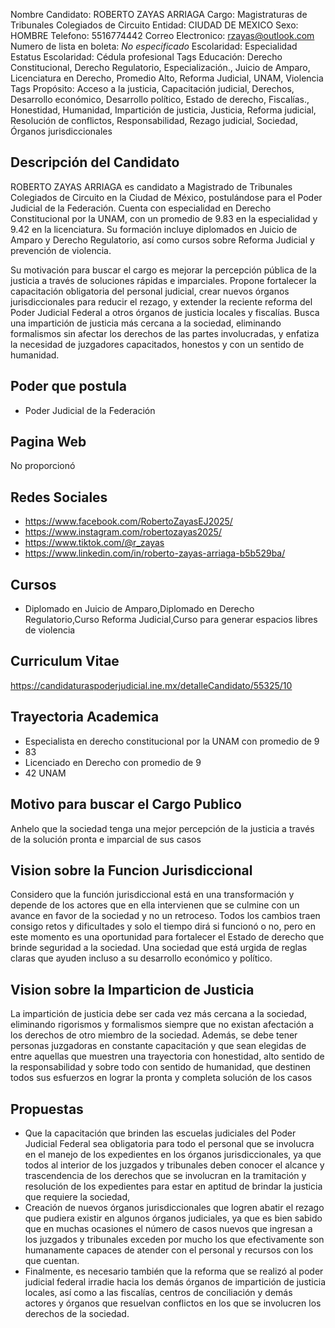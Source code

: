 Nombre Candidato: ROBERTO ZAYAS ARRIAGA
Cargo: Magistraturas de Tribunales Colegiados de Circuito
Entidad: CIUDAD DE MEXICO
Sexo: HOMBRE
Telefono: 5516774442
Correo Electronico: rzayas@outlook.com
Numero de lista en boleta: *No especificado*
Escolaridad: Especialidad
Estatus Escolaridad: Cédula profesional
Tags Educación: Derecho Constitucional, Derecho Regulatorio, Especialización., Juicio de Amparo, Licenciatura en Derecho, Promedio Alto, Reforma Judicial, UNAM, Violencia
Tags Propósito: Acceso a la justicia, Capacitación judicial, Derechos, Desarrollo económico, Desarrollo político, Estado de derecho, Fiscalías., Honestidad, Humanidad, Impartición de justicia, Justicia, Reforma judicial, Resolución de conflictos, Responsabilidad, Rezago judicial, Sociedad, Órganos jurisdiccionales


## Descripción del Candidato 

ROBERTO ZAYAS ARRIAGA es candidato a Magistrado de Tribunales Colegiados de Circuito en la Ciudad de México, postulándose para el Poder Judicial de la Federación. Cuenta con especialidad en Derecho Constitucional por la UNAM, con un promedio de 9.83 en la especialidad y 9.42 en la licenciatura. Su formación incluye diplomados en Juicio de Amparo y Derecho Regulatorio, así como cursos sobre Reforma Judicial y prevención de violencia. 

Su motivación para buscar el cargo es mejorar la percepción pública de la justicia a través de soluciones rápidas e imparciales. Propone fortalecer la capacitación obligatoria del personal judicial, crear nuevos órganos jurisdiccionales para reducir el rezago, y extender la reciente reforma del Poder Judicial Federal a otros órganos de justicia locales y fiscalías. Busca una impartición de justicia más cercana a la sociedad, eliminando formalismos sin afectar los derechos de las partes involucradas, y enfatiza la necesidad de juzgadores capacitados, honestos y con un sentido de humanidad.


## Poder que postula

- Poder Judicial de la Federación


## Pagina Web

No proporcionó


## Redes Sociales

- https://www.facebook.com/RobertoZayasEJ2025/
- https://www.instagram.com/robertozayas2025/
- https://www.tiktok.com/@r_zayas
- https://www.linkedin.com/in/roberto-zayas-arriaga-b5b529ba/


## Cursos

- Diplomado en Juicio de Amparo,Diplomado en Derecho Regulatorio,Curso  Reforma Judicial,Curso para generar espacios libres de violencia


## Curriculum Vitae

https://candidaturaspoderjudicial.ine.mx/detalleCandidato/55325/10


## Trayectoria Academica

- Especialista en derecho constitucional por la UNAM con promedio de 9
- 83
- Licenciado en Derecho con promedio de 9
- 42 UNAM


## Motivo para buscar el Cargo Publico

Anhelo que la sociedad tenga una mejor percepción de la justicia a través de la solución pronta e imparcial de sus casos


## Vision sobre la Funcion Jurisdiccional

Considero que la función jurisdiccional está en una transformación y depende de los actores que en ella intervienen que se culmine con un avance en favor de la sociedad y no un retroceso. Todos los cambios traen consigo retos y dificultades y solo el tiempo dirá si funcionó o no, pero en este momento es una oportunidad para fortalecer el Estado de derecho que brinde seguridad a la sociedad. Una sociedad que está urgida de reglas claras que ayuden incluso a su desarrollo económico y político.


## Vision sobre la Imparticion de Justicia

La impartición de justicia debe ser cada vez más cercana a la sociedad, eliminando rigorismos y formalismos siempre que no existan afectación a los derechos de otro miembro de la sociedad. Además, se debe tener personas juzgadoras en constante capacitación y que sean elegidas de entre aquellas que muestren una trayectoria con honestidad, alto sentido de la responsabilidad y sobre todo con sentido de humanidad, que destinen todos sus esfuerzos en lograr la pronta y completa solución de los casos


## Propuestas

- Que la capacitación que brinden las escuelas judiciales del Poder Judicial Federal sea obligatoria para todo el personal que se involucra en el manejo de los expedientes en los órganos jurisdiccionales, ya que todos al interior de los juzgados y tribunales deben conocer el alcance y trascendencia de los derechos que se involucran en la tramitación y resolución de los expedientes para estar en aptitud de brindar la justicia que requiere la sociedad,
- Creación de nuevos órganos jurisdiccionales que logren abatir el rezago que pudiera existir en algunos órganos judiciales, ya que es bien sabido que en muchas ocasiones el número de casos nuevos que ingresan a los juzgados y tribunales exceden por mucho los que efectivamente son humanamente capaces de atender con el personal y recursos con los que cuentan.
- Finalmente, es necesario también que la reforma que se realizó al poder judicial federal irradie hacia los demás órganos de impartición de justicia locales, así como a las fiscalías, centros de conciliación y demás actores y órganos que resuelvan conflictos en los que se involucren los derechos de la sociedad.


